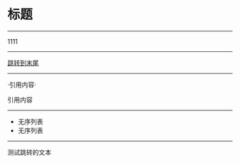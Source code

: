# 标题


---

1111


---

[跳转到末尾](#jump1) 

---

·引用内容·

  引用内容
  

---

+ 无序列表
+ 无序列表

---

<span id="jump1">测试跳转的文本</span>
